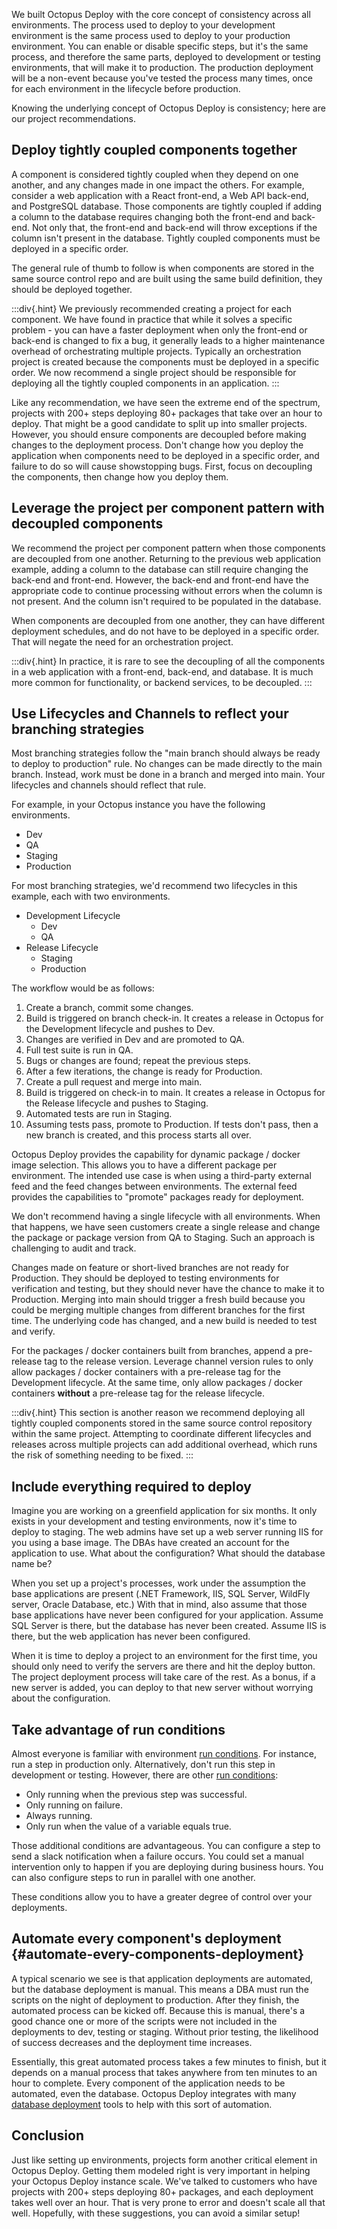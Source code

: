 
We built Octopus Deploy with the core concept of consistency across all environments.  The process used to deploy to your development environment is the same process used to deploy to your production environment. You can enable or disable specific steps, but it's the same process, and therefore the same parts, deployed to development or testing environments, that will make it to production.  The production deployment will be a non-event because you've tested the process many times, once for each environment in the lifecycle before production. 

Knowing the underlying concept of Octopus Deploy is consistency; here are our project recommendations.

## Deploy tightly coupled components together

A component is considered tightly coupled when they depend on one another, and any changes made in one impact the others.  For example, consider a web application with a React front-end, a Web API back-end, and PostgreSQL database.  Those components are tightly coupled if adding a column to the database requires changing both the front-end and back-end. Not only that, the front-end and back-end will throw exceptions if the column isn't present in the database.  Tightly coupled components must be deployed in a specific order.

The general rule of thumb to follow is when components are stored in the same source control repo and are built using the same build definition, they should be deployed together.

:::div{.hint}
We previously recommended creating a project for each component.  We have found in practice that while it solves a specific problem - you can have a faster deployment when only the front-end or back-end is changed to fix a bug, it generally leads to a higher maintenance overhead of orchestrating multiple projects.  Typically an orchestration project is created because the components must be deployed in a specific order.  We now recommend a single project should be responsible for deploying all the tightly coupled components in an application.
:::

Like any recommendation, we have seen the extreme end of the spectrum, projects with 200+ steps deploying 80+ packages that take over an hour to deploy.  That might be a good candidate to split up into smaller projects.  However, you should ensure components are decoupled before making changes to the deployment process.  Don't change how you deploy the application when components need to be deployed in a specific order, and failure to do so will cause showstopping bugs.  First, focus on decoupling the components, then change how you deploy them.

## Leverage the project per component pattern with decoupled components

We recommend the project per component pattern when those components are decoupled from one another.  Returning to the previous web application example, adding a column to the database can still require changing the back-end and front-end.  However, the back-end and front-end have the appropriate code to continue processing without errors when the column is not present.  And the column isn't required to be populated in the database.

When components are decoupled from one another, they can have different deployment schedules, and do not have to be deployed in a specific order.  That will negate the need for an orchestration project.

:::div{.hint}
In practice, it is rare to see the decoupling of all the components in a web application with a front-end, back-end, and database.  It is much more common for functionality, or backend services, to be decoupled.
:::

## Use Lifecycles and Channels to reflect your branching strategies

Most branching strategies follow the "main branch should always be ready to deploy to production" rule.  No changes can be made directly to the main branch.  Instead, work must be done in a branch and merged into main.  Your lifecycles and channels should reflect that rule.

For example, in your Octopus instance you have the following environments.

- Dev
- QA
- Staging
- Production

For most branching strategies, we'd recommend two lifecycles in this example, each with two environments.

- Development Lifecycle
    - Dev
    - QA
- Release Lifecycle
    - Staging
    - Production

The workflow would be as follows:
1. Create a branch, commit some changes.
2. Build is triggered on branch check-in.  It creates a release in Octopus for the Development lifecycle and pushes to Dev.
3. Changes are verified in Dev and are promoted to QA.
4. Full test suite is run in QA.
5. Bugs or changes are found; repeat the previous steps.
6. After a few iterations, the change is ready for Production.
7. Create a pull request and merge into main.
8. Build is triggered on check-in to main.  It creates a release in Octopus for the Release lifecycle and pushes to Staging.
9. Automated tests are run in Staging.
10. Assuming tests pass, promote to Production.  If tests don't pass, then a new branch is created, and this process starts all over.

Octopus Deploy provides the capability for dynamic package / docker image selection.  This allows you to have a different package per environment.  The intended use case is when using a third-party external feed and the feed changes between environments.  The external feed provides the capabilities to "promote" packages ready for deployment.

We don't recommend having a single lifecycle with all environments.  When that happens, we have seen customers create a single release and change the package or package version from QA to Staging.  Such an approach is challenging to audit and track.  

Changes made on feature or short-lived branches are not ready for Production.  They should be deployed to testing environments for verification and testing, but they should never have the chance to make it to Production.  Merging into main should trigger a fresh build because you could be merging multiple changes from different branches for the first time.  The underlying code has changed, and a new build is needed to test and verify.

For the packages / docker containers built from branches, append a pre-release tag to the release version.  Leverage channel version rules to only allow packages / docker containers with a pre-release tag for the Development lifecycle.  At the same time, only allow packages / docker containers **without** a pre-release tag for the release lifecycle.

:::div{.hint}
This section is another reason we recommend deploying all tightly coupled components stored in the same source control repository within the same project.  Attempting to coordinate different lifecycles and releases across multiple projects can add additional overhead, which runs the risk of something needing to be fixed.
:::

## Include everything required to deploy

Imagine you are working on a greenfield application for six months. It only exists in your development and testing environments, now it's time to deploy to staging.  The web admins have set up a web server running IIS for you using a base image.  The DBAs have created an account for the application to use.  What about the configuration?  What should the database name be?  

When you set up a project's processes, work under the assumption the base applications are present (.NET Framework, IIS, SQL Server, WildFly server, Oracle Database, etc.)  With that in mind, also assume that those base applications have never been configured for your application.  Assume SQL Server is there, but the database has never been created.  Assume IIS is there, but the web application has never been configured.

When it is time to deploy a project to an environment for the first time, you should only need to verify the servers are there and hit the deploy button.  The project deployment process will take care of the rest.  As a bonus, if a new server is added, you can deploy to that new server without worrying about the configuration.

## Take advantage of run conditions

Almost everyone is familiar with environment [run conditions](/docs/projects/steps/conditions).  For instance, run a step in production only.  Alternatively, don't run this step in development or testing.  However, there are other [run conditions](/docs/projects/steps/conditions/#run-condition):

 * Only running when the previous step was successful.
 * Only running on failure.
 * Always running.
 * Only run when the value of a variable equals true.  

Those additional conditions are advantageous.  You can configure a step to send a slack notification when a failure occurs.  You could set a manual intervention only to happen if you are deploying during business hours.  You can also configure steps to run in parallel with one another.

These conditions allow you to have a greater degree of control over your deployments.  

## Automate every component's deployment {#automate-every-components-deployment}

A typical scenario we see is that application deployments are automated, but the database deployment is manual.  This means a DBA must run the scripts on the night of deployment to production.  After they finish, the automated process can be kicked off.  Because this is manual, there's a good chance one or more of the scripts were not included in the deployments to dev, testing or staging.  Without prior testing, the likelihood of success decreases and the deployment time increases.

Essentially, this great automated process takes a few minutes to finish, but it depends on a manual process that takes anywhere from ten minutes to an hour to complete.  Every component of the application needs to be automated, even the database.  Octopus Deploy integrates with many [database deployment](/docs/deployments/databases) tools to help with this sort of automation.

## Conclusion

Just like setting up environments, projects form another critical element in Octopus Deploy. Getting them modeled right is very important in helping your Octopus Deploy instance scale. We've talked to customers who have projects with 200+ steps deploying 80+ packages, and each deployment takes well over an hour. That is very prone to error and doesn't scale all that well. Hopefully, with these suggestions, you can avoid a similar setup!